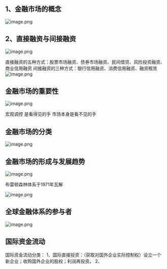 
## 1、金融市场的概念
![image.png](https://gitee.com/hxc8/images10/raw/master/img/202411191554539.png)

## 2、直接融资与间接融资
![image.png](https://gitee.com/hxc8/images10/raw/master/img/202411191556353.png)

直接融资的五种方式：股票市场融资、债券市场融资、民间借贷、风险投资融资、商业信用融资
间接融资的三种方式：银行信用融资、消费信用融资、融资租赁
![image.png](https://gitee.com/hxc8/images10/raw/master/img/202411191559250.png)

## 金融市场的重要性
![image.png](https://gitee.com/hxc8/images10/raw/master/img/202411191602039.png)

宏观调控 是看得见的手
市场本身是看不见的手

## 金融市场的分类
![image.png](https://gitee.com/hxc8/images10/raw/master/img/202411191604310.png)

## 金融市场的形成与发展趋势

![image.png](https://gitee.com/hxc8/images10/raw/master/img/202411191605409.png)

布雷顿森林体系于1971年瓦解

![image.png](https://gitee.com/hxc8/images10/raw/master/img/202411191606770.png)

## 全球金融体系的参与者
![image.png](https://gitee.com/hxc8/images10/raw/master/img/202411191650860.png)

## 国际资金流动

国际资金流动分类：
1、国际直接投资：（获取对国外企业实际控制权）设立一个新企业；收购国外企业的股权；利润再投资。
2、
